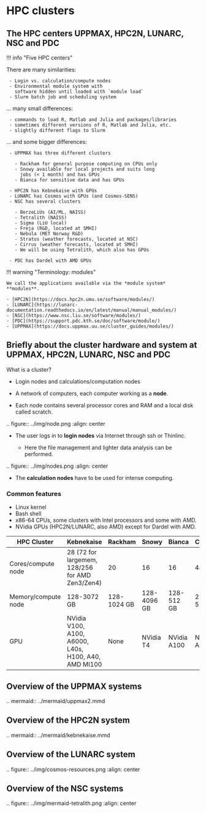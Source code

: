 # HPC clusters

## The HPC centers UPPMAX, HPC2N, LUNARC, NSC and PDC

!!! info "Five HPC centers"

   There are many similarities:

     - Login vs. calculation/compute nodes
     - Environmental module system with
       software hidden until loaded with `module load`
     - Slurm batch job and scheduling system

   ... many small differences:

     - commands to load R, Matlab and Julia and packages/libraries
     - sometimes different versions of R, Matlab and Julia, etc.
     - slightly different flags to Slurm

   ... and some bigger differences:

     - UPPMAX has three different clusters

       - Rackham for general purpose computing on CPUs only
       - Snowy available for local projects and suits long
         jobs (< 1 month) and has GPUs
       - Bianca for sensitive data and has GPUs

     - HPC2N has Kebnekaise with GPUs
     - LUNARC has Cosmos with GPUs (and Cosmos-SENS)
     - NSC has several clusters

       - BerzeLiUs (AI/ML, NAISS)
       - Tetralith (NAISS)
       - Sigma (LiU local)
       - Freja (R&D, located at SMHI)
       - Nebula (MET Norway R&D)
       - Stratus (weather forecasts, located at NSC)
       - Cirrus (weather forecasts, located at SMHI)
       - We will be using Tetralith, which also has GPUs

     - PDC has Dardel with AMD GPUs

!!! warning "Terminology: modules"

    We call the applications available via the *module system* **modules**.

    - [HPC2N](https://docs.hpc2n.umu.se/software/modules/)
    - [LUNARC](https://lunarc-documentation.readthedocs.io/en/latest/manual/manual_modules/)
    - [NSC](https://www.nsc.liu.se/software/modules/)
    - [PDC](https://support.pdc.kth.se/doc/software/module/)
    - [UPPMAX](https://docs.uppmax.uu.se/cluster_guides/modules/)

<!-- markdownlint-disable MD013 --><!-- Headers cannot be split up over lines, hence will break 80 characters per line -->

## Briefly about the cluster hardware and system at UPPMAX, HPC2N, LUNARC, NSC and PDC

<!-- markdownlint-enable MD013 -->


What is a cluster?

- Login nodes and calculations/computation nodes

- A network of computers, each computer working as a **node**.

- Each node contains several processor cores and RAM
  and a local disk called scratch.

.. figure:: ../img/node.png
   :align: center

- The user logs in to **login nodes**  via Internet through ssh or Thinlinc.

    - Here the file management and lighter data analysis can be performed.

.. figure:: ../img/nodes.png
   :align: center

- The **calculation nodes** have to be used for intense computing.


### Common features

- Linux kernel
- Bash shell
- x86-64 CPUs, some clusters with Intel processors and some with AMD.
- NVidia GPUs (HPC2N/LUNARC, also AMD) except for Dardel with AMD.

<!-- markdownlint-disable MD013 --><!-- Tables cannot be split up over lines, hence will break 80 characters per line -->

HPC Cluster        |Kebnekaise|Rackham|Snowy|Bianca|COSMOS|Tetralith|Dardel
-------------------|----------|-------|-----|------|------|---------|------
Cores/compute node |28 (72 for largemem, 128/256 for AMD Zen3/Zen4)|20|16|16|48|32|128
Memory/compute node|128-3072 GB                                         |128-1024 GB|128-4096 GB|128-512 GB|256-512 GB|96-384 GB|256-2048 GB
GPU                |NVidia V100, A100, A6000, L40s, H100, A40, AMD MI100|None       |NVidia T4  |NVidia A100|NVidia A100|NVidia T4|four AMD Instinct™ MI250X á 2 GCDs

<!-- markdownlint-enable MD013 -->

## Overview of the UPPMAX systems

.. mermaid:: ../mermaid/uppmax2.mmd

## Overview of the HPC2N system

.. mermaid:: ../mermaid/kebnekaise.mmd

## Overview of the LUNARC system

.. figure:: ../img/cosmos-resources.png
   :align: center

## Overview of the NSC systems

.. figure:: ../img/mermaid-tetralith.png
   :align: center

